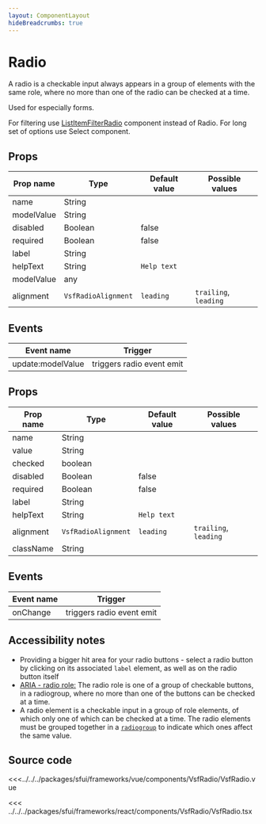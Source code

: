 ```yaml
---
layout: ComponentLayout
hideBreadcrumbs: true
---
```

# Radio

A radio is a checkable input always appears in a group of elements with the same role, where no more than one of the radio can be checked at a time.

Used for especially forms.

For filtering use [ListItemFilterRadio](listitemfilterradio.md) component instead of Radio. For long set of options use Select component.

<Generate />

<!-- vue -->

## Props

| Prop name  | Type                | Default value | Possible values       |
| ---------- | ------------------- | ------------- | --------------------- |
| name       | String              |               |                       |
| modelValue | String              |               |                       |
| disabled   | Boolean             | false         |                       |
| required   | Boolean             | false         |                       |
| label      | String              |               |                       |
| helpText   | String              | `Help text`   |                       |
| modelValue | any                 |               |                       |
| alignment  | `VsfRadioAlignment` | `leading`     | `trailing`, `leading` |

## Events

| Event name        |          Trigger          |
| ----------------- | :-----------------------: |
| update:modelValue | triggers radio event emit |

<!-- end vue -->

<!-- react -->

## Props

| Prop name | Type                | Default value | Possible values       |
| --------- | ------------------- | ------------- | --------------------- |
| name      | String              |               |                       |
| value     | String              |               |                       |
| checked   | boolean             |               |                       |
| disabled  | Boolean             | false         |                       |
| required  | Boolean             | false         |                       |
| label     | String              |               |                       |
| helpText  | String              | `Help text`   |                       |
| alignment | `VsfRadioAlignment` | `leading`     | `trailing`, `leading` |
| className | String              |               |                       |

## Events

| Event name |          Trigger          |
| ---------- | :-----------------------: |
| onChange   | triggers radio event emit |

<!-- end react -->

## Accessibility notes

- Providing a bigger hit area for your radio buttons - select a radio button by clicking on its associated `label` element, as well as on the radio button itself
- [ARIA - radio role:](https://developer.mozilla.org/en-US/docs/Web/Accessibility/ARIA/Roles/radio_role) The radio role is one of a group of checkable buttons, in a radiogroup, where no more than one of the buttons can be checked at a time.
- A radio element is a checkable input in a group of role elements, of which only one of which can be checked at a time. The radio elements must be grouped together in a [`radiogroup`](https://developer.mozilla.org/en-US/docs/Web/Accessibility/ARIA/Roles/radiogroup_role) to indicate which ones affect the same value.

## Source code

<!-- vue -->

<<<../../../packages/sfui/frameworks/vue/components/VsfRadio/VsfRadio.vue

<!-- end vue -->

<!-- react -->

<<< ../../../packages/sfui/frameworks/react/components/VsfRadio/VsfRadio.tsx

<!-- end react -->
